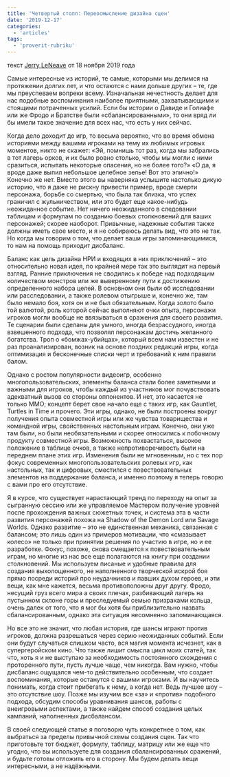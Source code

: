 ```yaml
---
title: 'Четвертый столп: Переосмысление дизайна сцен'
date: '2019-12-17'
categories:
  - 'articles'
tags:
  - 'proverit-rubriku'
---
```


текст [Jerry LeNeave](https://vk.com/away.php?to=http%3A%2F%2Fkoboldpress.com%2Fauthor%2F%3Fauthorname%3DJerry%2520LeNeave) от 18 ноября 2019 года

Самые интересные из историй, те самые, которыми мы делимся на протяжении долгих лет, и что остаются с нами дольше других – те, где мы преуспеваем вопреки всему. Изначальная нечестность делает для нас подобные воспоминания наиболее приятными, захватывающими и стоящими потраченных усилий. Если бы истории о Давиде и Голиафе или же Фродо и Братстве были «сбалансированными», то они вряд ли бы имели такое значение для всех нас, что есть у них сейчас.

Когда дело доходит до игр, то весьма вероятно, что во время обмена историями между вашими игроками на тему их любимых игровых моментов, никто не скажет: «Эй, помнишь тот раз, когда мы забрались в тот лагерь орков, и их было ровно столько, чтобы мы могли с ними сразиться, испытать некоторые опасения, но не более того?» «О да, я вроде даже выпил небольшое целебное зелье! Вот это эпично!» Конечно же нет. Вместо этого вы наверняка услышите настолько дикую историю, что я даже не рискну привести пример, вроде смерти персонажа, борьбе со смертью, что была так близка, что успех граничил с жульничеством, или это будет еще какое-нибудь неожиданное событие. Нет ничего неожиданного в следовании таблицам и формулам по созданию боевых столкновений для ваших персонажей; скорее наоборот. Привычные, надежные события также должны иметь свое место, и я не собираюсь делать вид, что это не так. Но когда мы говорим о том, что делает ваши игры запоминающимися, то нам на помощь приходит дисбаланс.

Баланс как цель дизайна НРИ и входящих в них приключений – это относительно новая идея, по крайней мере так это выглядит на первый взгляд. Ранние приключения не сводились к победе над подходящим количеством монстров или же выверенному пути к достижению определенного набора целей. В основном они были об исследовании или расследовании, а также ролевом отыгрыше и, конечно же, там было немало боя, хотя он и не был обязательным. Когда золото было той валютой, роль которой сейчас выполняют очки опыта, персонажи игроков могли вообще не ввязываться в сражения для своего развития. Те сценарии были сделаны для умного, иногда безрассудного, иногда взвешенного подхода, что позволял персонажам достичь желанного богатства. Троп о «бомжах-убийцах», который всем нам известен и не раз проанализирован, возник на основе поздних редакций игры, когда оптимизация и бесконечные списки черт и требований к ним правили балом.

Однако с ростом популярности видеоигр, особенно многопользовательских, элементы баланса стали более заметными и важными для игроков, чтобы каждый из участников мог почувствовать адекватный вызов со стороны оппонентов. И нет, это касается не только MMO; концепт берет свое начало еще с таких игр, как Gauntlet, Turtles in Time и прочего. Эти игры, однако, не были построены вокруг получения опыта совместной игры или же чувства товарищества и командной игры, свойственных настольным играм. Конечно, они уже там были, но были необязательными и скорее относились к побочному продукту совместной игры. Возможность похвастаться, высокое положение в таблице очков, а также непротиворечивость были на переднем плане этих игр. Изменения были не мгновенным, но с тех пор фокус современных многопользовательских ролевых игр, как настольных, так и цифровых, сместился с повествовательных элементов на поддержание баланса, и именно поэтому я теперь говорю с вами про его отсутствие.

Я в курсе, что существует нарастающий тренд по переходу на опыт за сыгранную сессию или же управляемое Мастером получение уровней после прохождения важных сюжетных точек, и система эта в части развития персонажей похожа на Shadow of the Demon Lord или Savage Worlds. Однако развитие – это не единственная механика, связанная с балансом; это лишь один из примеров мотивации, что «смазывает колесо» не только при принятии решения по участию в игре, но и ее разработке. Фокус, похоже, снова смещается к повествовательным играм, но многие из нас все еще полагаются на книгу при создании столкновений. Мы используем писаные и удобные правила для создания выхолощенного, не наполненного творческой искрой боя прямо посреди историй про неудачников и павших духом героев, и эти вещи, как мне кажется, весьма противоположны друг другу. Фродо, несущий груз всего мира а своих плечах, разбивающий лагерь на пустынном склоне горы и преследуемый семью призраками кольца, очень далек от того, что я мог бы хотя бы приблизительно назвать сбалансированным, однако эта ситуация несомненно запоминающаяся.

Но все это не значит, что любая история, где шансы играют против игроков, должна разрешаться через серию неожиданных событий. Если они будут случаться слишком часто, вся магия момента исчезнет, как в супергеройском кино. Что также лишит смысла цикл моих статей, так что, хоть я и не выступаю за необходимость постоянного схождения с проторенного пути, пусть лучше чаще, чем никогда. Вам нужно, чтобы дисбаланс ощущался чем-то действительно особенным, что создает воспоминания, которые останутся с вашими игроками. И вы научитесь понимать, когда стоит прибегать к нему, а когда нет. Ведь лучшее шоу – это отсутствие шоу. Позже мы изучим все «за» и «против» подобного подхода, обсудим способы уравнивания шансов, работы с внеигровыми аспектами, а также найдем способ создания целых кампаний, наполненных дисбалансом.

В своей следующей статье я поговорю чуть конкретнее о том, как выбраться за пределы привычной схемы создания сцен. Так что приготовьте тот бюджет, формулу, таблицу, матрицу или же еще что угодно, что вы используете для создания сбалансированных сражений, и будьте готовы отложить его в сторону. Мы будем делать вещи интересными, а не надёжными.
